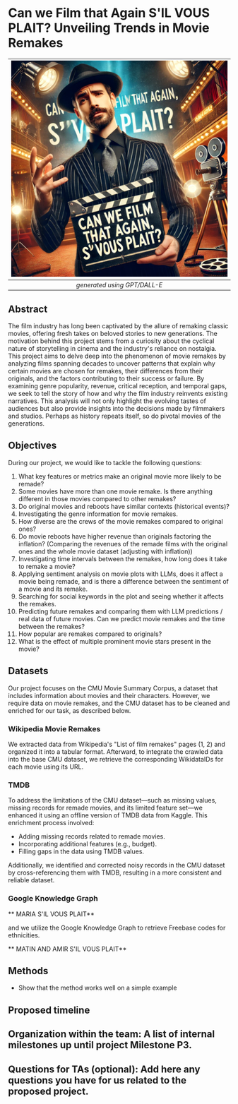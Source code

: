 # Can we Film that Again S'IL VOUS PLAIT? Unveiling Trends in Movie Remakes

| ![generated using GPT/DALL-E](cover_1.webp) |
|:--:|
| *generated using GPT/DALL-E* |

## Abstract

The film industry has long been captivated by the allure of remaking classic movies, offering fresh takes on beloved stories to new generations. The motivation behind this project stems from a curiosity about the cyclical nature of storytelling in cinema and the industry's reliance on nostalgia. This project aims to delve deep into the phenomenon of movie remakes by analyzing films spanning decades to uncover patterns that explain why certain movies are chosen for remakes, their differences from their originals, and the factors contributing to their success or failure. By examining genre popularity, revenue, critical reception, and temporal gaps, we seek to tell the story of how and why the film industry reinvents existing narratives. This analysis will not only highlight the evolving tastes of audiences but also provide insights into the decisions made by filmmakers and studios. Perhaps as history repeats itself, so do pivotal movies of the generations.

## Objectives

During our project, we would like to tackle the following questions: 
1. What key features or metrics make an original movie more likely to be remade?
2. Some movies have more than one movie remake. Is there anything different in those movies compared to other remakes?
3. Do original movies and reboots have similar contexts (historical events)?
4. Investigating the genre information for movie remakes.
5. How diverse are the crews of the movie remakes compared to original ones?
6. Do movie reboots have higher revenue than originals factoring the inflation? (Comparing the revenues of the remade films with the original ones and the whole movie dataset (adjusting with inflation))
7. Investigating time intervals between the remakes, how long does it take to remake a movie?
8. Applying sentiment analysis on movie plots with LLMs, does it affect a movie being remade, and is there a difference between the sentiment of a movie and its remake.
9. Searching for social keywords in the plot and seeing whether it affects the remakes.
10. Predicting future remakes and comparing them with LLM predictions / real data of future movies. Can we predict movie remakes and the time between the remakes?
11. How popular are remakes compared to originals?
12. What is the effect of multiple prominent movie stars present in the movie?

## Datasets

Our project focuses on the CMU Movie Summary Corpus, a dataset that includes information about movies and their characters. However, we require data on movie remakes, and the CMU dataset has to be cleaned and enriched for our task, as described below.

### Wikipedia Movie Remakes

We extracted data from Wikipedia's "List of film remakes" pages (1, 2) and organized it into a tabular format. Afterward, to integrate the crawled data into the base CMU dataset, we retrieve the corresponding WikidataIDs for each movie using its URL.

### TMDB

To address the limitations of the CMU dataset—such as missing values, missing records for remade movies, and its limited feature set—we enhanced it using an offline version of TMDB data from Kaggle. This enrichment process involved:

- Adding missing records related to remade movies.
- Incorporating additional features (e.g., budget).
- Filling gaps in the data using TMDB values.

Additionally, we identified and corrected noisy records in the CMU dataset by cross-referencing them with TMDB, resulting in a more consistent and reliable dataset.

### Google Knowledge Graph

** MARIA S'IL VOUS PLAIT**

and we utilize the Google Knowledge Graph to retrieve Freebase codes for ethnicities. 


** MATIN AND AMIR S'IL VOUS PLAIT**

## Methods
- Show that the method works well on a simple example

## Proposed timeline
## Organization within the team: A list of internal milestones up until project Milestone P3.
## Questions for TAs (optional): Add here any questions you have for us related to the proposed project.
